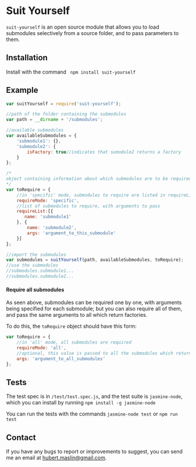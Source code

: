 # Suit Yourself

```suit-yourself``` is an open source module that allows you to load submodules selectively from a source folder, and to pass parameters to them.

## Installation

Install with the command ``` npm install suit-yourself```

## Example
```javascript
var suitYourself = require('suit-yourself');

//path of the folder containing the submodules
var path = __dirname + '/submodules';

//available submodules
var availableSubmodules = {
	'submodule1': {},
    'submodule2': {
    	isFactory: true//indicates that sumodule2 returns a factory
    }
};

/*
object containing information about which submodules are to be required, and what arguments are to be passed to the submodules which return factories
*/
var toRequire = {
	//in 'specific' mode, submodules to require are listed in requireList; see below for 'all' mode
	requireMode: 'specific',
	//list of submodules to require, with arguments to pass
	requireList:[{
       name: 'submodule1'
    }, {
        name: 'submodule2',
        args: 'argument_to_this_submodule'
    }]
};

//import the submodules
var submodules = suitYourself(path, availableSubmodules, toRequire);
//use the submodules
//submodules.submodule1...
//submodules.submodule2...
```
#### Require all submodules
As seen above, submodules can be required one by one, with arguments being specified for each submodule; but you can also require all of them, and pass the same arguments to all which return factories.

To do this, the ```toRequire``` object should have this form:
```javascript
var toRequire = {
	//in 'all' mode, all submodules are required
	requireMode: 'all',
	//optional, this value is passed to all the submodules which return factories
	args: 'argument_to_all_submodules'
};
```

## Tests

The test spec is in ```/test/test.spec.js```, and the test suite is ```jasmine-node```, which you can install by
running ```npm install -g jasmine-node```

You can run the tests with the commands ```jasmine-node test``` or ```npm run test```

## Contact
If you have any bugs to report or improvements to suggest, you can send me an email
at <hubert.maslin@gmail.com>.